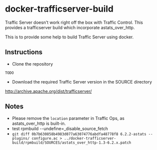 # docker-trafficserver-build

Traffic Server doesn't work right off the box with Traffic Control. This provides a trafficserver build which incorporate astats_over_http.

This is to provide some help to build Traffic Server using docker.

## Instructions

- Clone the repository

`TODO`

- Download the required Traffic Server version in the SOURCE directory

http://archive.apache.org/dist/trafficserver/


## Notes

- Please remove the `location` parameter in Traffic Ops, as astats_over_http is built-in.
- test rpmbuild --undefine=_disable_source_fetch
- `git diff 0b7b630858b4983d077a63074776abdfa48778f8 6.2.2-astats -- plugins/ configure.ac > ../docker-trafficserver-build/rpmbuild/SOURCES/astats_over_http-1.3-6.2.x.patch`

